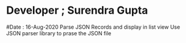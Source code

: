 # Developer ; Surendra Gupta
#Date : 16-Aug-2020
Parse JSON Records and display in list view
Use JSON parser library to prase the JSON file
